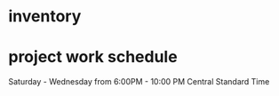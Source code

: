 # inventory

# project work schedule
Saturday - Wednesday
  from 6:00PM - 10:00 PM Central Standard Time
